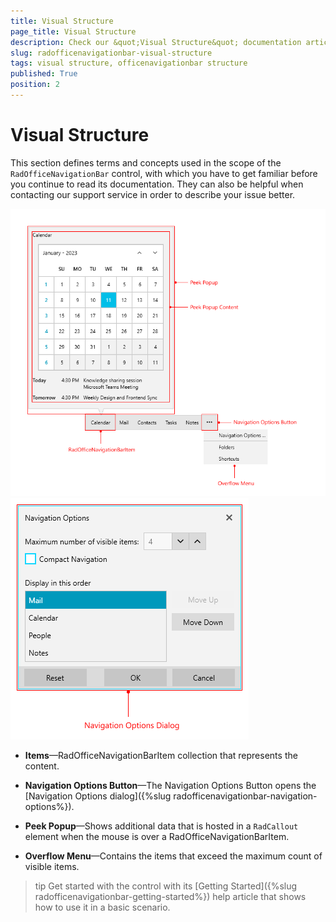 ```yaml
---
title: Visual Structure
page_title: Visual Structure
description: Check our &quot;Visual Structure&quot; documentation article for the RadOfficeNavigationBar control.
slug: radofficenavigationbar-visual-structure
tags: visual structure, officenavigationbar structure
published: True
position: 2
---
```


# Visual Structure

This section defines terms and concepts used in the scope of the `RadOfficeNavigationBar` control, with which you have to get familiar before you continue to read its documentation. They can also be helpful when contacting our support service in order to describe your issue better.

![{{ site.framework_name }} RadOfficeNavigationBar visual structure part 1](images/officenavigationbar-visual-structure-0.png)
![{{ site.framework_name }} RadOfficeNavigationBar visual structure part 2](images/officenavigationbar-visual-structure-1.png)

* __Items__&mdash;RadOfficeNavigationBarItem collection that represents the content.

* __Navigation Options Button__&mdash;The Navigation Options Button opens the [Navigation Options dialog]({%slug radofficenavigationbar-navigation-options%}).

* __Peek Popup__&mdash;Shows additional data that is hosted in a `RadCallout` element when the mouse is over a RadOfficeNavigationBarItem.

* __Overflow Menu__&mdash;Contains the items that exceed the maximum count of visible items.

>tip Get started with the control with its [Getting Started]({%slug radofficenavigationbar-getting-started%}) help article that shows how to use it in a basic scenario.